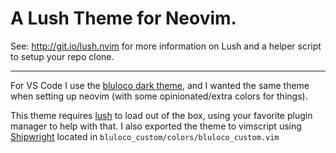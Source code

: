 A Lush Theme for Neovim.
===

See: http://git.io/lush.nvim for more information on Lush and a helper script
to setup your repo clone.


---

For VS Code I use the [bluloco dark theme](https://github.com/uloco/theme-bluloco-dark/), and I wanted the same theme when setting up neovim (with some opinionated/extra colors for things).


This theme requires [lush](https://github.com/rktjmp/lush.nvim/) to load out of the box, using your favorite plugin manager to help with that.
I also exported the theme to vimscript using [Shipwright](https://github.com/rktjmp/shipwright.nvim/) located in `bluloco_custom/colors/bluloco_custom.vim`
